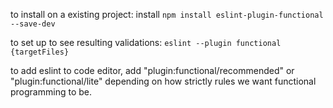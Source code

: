 to install on a existing project:
install `npm install eslint-plugin-functional --save-dev`

to set up to see resulting validations:
`eslint --plugin functional {targetFiles}`

to add eslint to code editor, add "plugin:functional/recommended" or "plugin:functional/lite" depending on how strictly rules we want functional programming to be. 

